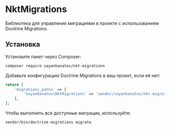 # NktMigrations

Библиотека для управления миграциями в проекте с использованием Doctrine Migrations.

## Установка

Установите пакет через Composer:

```sh
composer require sayankanatov/nkt-migrations
```

Добавьте конфигурацию Doctrine Migrations в ваш проект, если её нет:
```php
return [
    'migrations_paths' => [
        'SayanKanatov\NktMigrations' => 'vendor/sayankanatov/nkt-migrations/migrations',
    ],
];
```

Чтобы выполнить все доступные миграции, используйте:
```sh
vendor/bin/doctrine-migrations migrate
```
